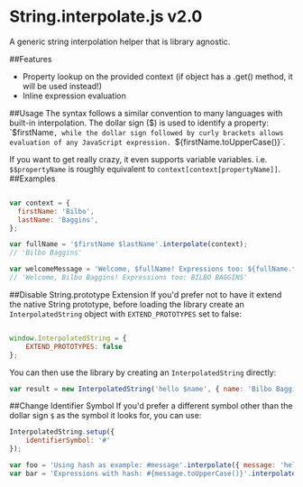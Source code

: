 String.interpolate.js v2.0
=====================

A generic string interpolation helper that is library agnostic.

##Features
* Property lookup on the provided context (if object has a .get() method, it will be used instead!)
* Inline expression evaluation

##Usage
The syntax follows a similar convention to many languages with built-in interpolation. The dollar sign ($) is used to identify a property: `$firstName`, while the dollar sign followed by curly brackets allows evaluation of any JavaScript expression. `${firstName.toUpperCase()}`.

If you want to get really crazy, it even supports variable variables. i.e. `$$propertyName` is roughly equivalent to `context[context[propertyName]]`.
##Examples

```javascript

var context = {
  firstName: 'Bilbo',
  lastName: 'Baggins',
};

var fullName = '$firstName $lastName'.interpolate(context);
// 'Bilbo Baggins'

var welcomeMessage = 'Welcome, $fullName! Expressions too: ${fullName.toUpperCase()}'.interpolate(context);
// 'Welcome, Bilbo Baggins! Expressions too: BILBO BAGGINS'

```

##Disable String.prototype Extension
If you'd prefer not to have it extend the native String prototype, before loading the library create an `InterpolatedString` object with `EXTEND_PROTOTYPES` set to false:

```javascript

window.InterpolatedString = {
    EXTEND_PROTOTYPES: false
};

```
You can then use the library by creating an `InterpolatedString` directly:

```javascript
var result = new InterpolatedString('hello $name', { name: 'Bilbo Baggins' });
```

##Change Identifier Symbol
If you'd prefer a different symbol other than the dollar sign `$` as the symbol it looks for, you can use:

```javascript
InterpolatedString.setup({
    identifierSymbol: '#'
});

var foo = 'Using hash as example: #message'.interpolate({ message: 'hello world' });
var bar = 'Expressions with hash: #{message.toUpperCase()}'.interpolate({ message: 'hello world' });
```
